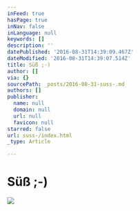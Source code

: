 ```yaml
---
inFeed: true
hasPage: true
inNav: false
inLanguage: null
keywords: []
description: ''
datePublished: '2016-08-31T14:39:09.467Z'
dateModified: '2016-08-31T14:39:07.514Z'
title: Süß ;-)
author: []
via: {}
sourcePath: _posts/2016-08-31-suss-.md
authors: []
publisher:
  name: null
  domain: null
  url: null
  favicon: null
starred: false
url: suss-/index.html
_type: Article

---
```

# Süß ;-)
![](https://the-grid-user-content.s3-us-west-2.amazonaws.com/35a85943-5b75-4ab9-8e79-6e4be64ea91d.jpg)